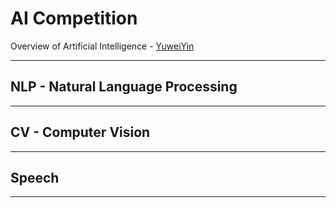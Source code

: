 # AI Competition

Overview of Artificial Intelligence - [YuweiYin](https://github.com/YuweiYin)

---

## NLP - Natural Language Processing

---

## CV - Computer Vision

---

## Speech

---
